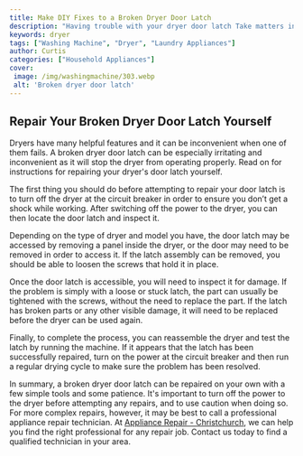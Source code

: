 ```yaml
---
title: Make DIY Fixes to a Broken Dryer Door Latch
description: "Having trouble with your dryer door latch Take matters into your own hands and fix it yourself with this easy guide on how to make DIY repairs Learn step-by-step how to get your door latch working again and start doing your own repairs"
keywords: dryer
tags: ["Washing Machine", "Dryer", "Laundry Appliances"]
author: Curtis
categories: ["Household Appliances"]
cover: 
 image: /img/washingmachine/303.webp
 alt: 'Broken dryer door latch'
---
```

## Repair Your Broken Dryer Door Latch Yourself
Dryers have many helpful features and it can be inconvenient when one of them fails. A broken dryer door latch can be especially irritating and inconvenient as it will stop the dryer from operating properly. Read on for instructions for repairing your dryer's door latch yourself.

The first thing you should do before attempting to repair your door latch is to turn off the dryer at the circuit breaker in order to ensure you don’t get a shock while working. After switching off the power to the dryer, you can then locate the door latch and inspect it.
 
Depending on the type of dryer and model you have, the door latch may be accessed by removing a panel inside the dryer, or the door may need to be removed in order to access it. If the latch assembly can be removed, you should be able to loosen the screws that hold it in place.

Once the door latch is accessible, you will need to inspect it for damage. If the problem is simply with a loose or stuck latch, the part can usually be tightened with the screws, without the need to replace the part. If the latch has broken parts or any other visible damage, it will need to be replaced before the dryer can be used again.

Finally, to complete the process, you can reassemble the dryer and test the latch by running the machine. If it appears that the latch has been successfully repaired, turn on the power at the circuit breaker and then run a regular drying cycle to make sure the problem has been resolved.

In summary, a broken dryer door latch can be repaired on your own with a few simple tools and some patience. It's important to turn off the power to the dryer before attempting any repairs, and to use caution when doing so. For more complex repairs, however, it may be best to call a professional appliance repair technician. At [Appliance Repair - Christchurch](./pages/appliance-repair-technicians/new-zealand/christchurch), we can help you find the right professional for any repair job. Contact us today to find a qualified technician in your area.
